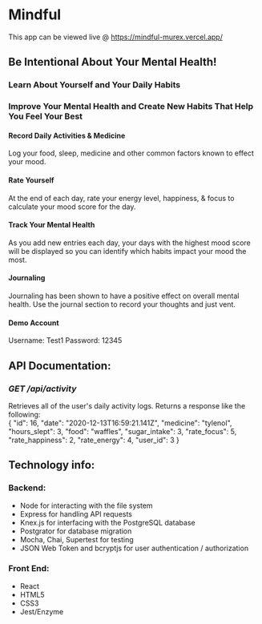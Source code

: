# Mindful
This app can be viewed live @ https://mindful-murex.vercel.app/

## Be Intentional About Your Mental Health!

### Learn About Yourself and Your Daily Habits
### Improve Your Mental Health and Create New Habits That Help You Feel Your Best
#### Record Daily Activities & Medicine<br>
Log your food, sleep, medicine and other common factors known to effect your mood.
#### Rate Yourself <br>
At the end of each day, rate your energy level, happiness, & focus to calculate your mood score for the day.
#### Track Your Mental Health <br>
As you add new entries each day, your days with the highest mood score will be displayed so you can identify which habits impact your mood the most.
#### Journaling
Journaling has been shown to have a positive effect on overall mental health. Use the journal section to record your thoughts and just vent.

#### Demo Account
Username: Test1 
Password: 12345


## API Documentation:
### <em> GET /api/activity </em>
Retrieves all of the user's daily activity logs. Returns a response like the following:
<br>
 {
        "id": 16,
        "date": "2020-12-13T16:59:21.141Z",
        "medicine": "tylenol",
        "hours_slept": 3,
        "food": "waffles",
        "sugar_intake": 3,
        "rate_focus": 5,
        "rate_happiness": 2,
        "rate_energy": 4,
        "user_id": 3
    }
<br>
## Technology info:
### Backend: 
<ul>
<li>Node for interacting with the file system </li>
<li>Express for handling API requests</li>
<li>Knex.js for interfacing with the PostgreSQL database</li>
<li>Postgrator for database migration</li>
<li>Mocha, Chai, Supertest for testing</li>
<li>JSON Web Token and bcryptjs for user authentication / authorization</li>
</ul>

### Front End:
<ul>
<li>React</li>
<li>HTML5</li>
<li>CSS3</li>
<li>Jest/Enzyme</li>
</ul>
